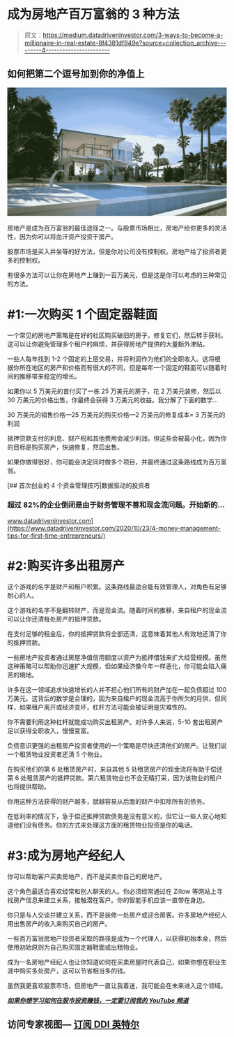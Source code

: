 # 成为房地产百万富翁的 3 种方法

> 原文：<https://medium.datadriveninvestor.com/3-ways-to-become-a-millionaire-in-real-estate-8f4381df949e?source=collection_archive---------4----------------------->

## 如何把第二个逗号加到你的净值上

![](img/3cefcc53e11156f8574f952996ca01f0.png)

房地产是成为百万富翁的最佳途径之一。与股票市场相比，房地产给你更多的灵活性，因为你可以将血汗资产投资于房产。

股票市场是买入并坐等的好方法，但是你对公司没有控制权。房地产给了投资者更多的控制权。

有很多方法可以让你在房地产上赚到一百万美元，但是这是你可以考虑的三种常见的方法。

# #1:一次购买 1 个固定器鞋面

一个常见的房地产策略是在好的社区购买破旧的房子，修复它们，然后转手获利。这可以让你避免管理多个租户的麻烦，并获得房地产提供的大量额外津贴。

一些人每年找到 1-2 个固定的上层交易，并将利润作为他们的全职收入。这将根据你所在地区的房产和价格而有很大的不同，但是每年一个固定的鞋面可以随着时间的推移带来稳定的增长。

如果你以 5 万美元的首付买了一栋 25 万美元的房子，花 2 万美元装修，然后以 30 万美元的价格出售，你最终会获得 3 万美元的收益。我分解了下面的数学…

30 万美元的销售价格—25 万美元的购买价格—2 万美元的修复成本= 3 万美元的利润

抵押贷款支付的利息、财产税和其他费用会减少利润，但这些会被最小化，因为你的目标是购买房产，快速修复，然后出售。

如果你做得很好，你可能会决定同时做多个项目，并最终通过这条路线成为百万富翁。

[](https://www.datadriveninvestor.com/2020/10/23/4-money-management-tips-for-first-time-entrepreneurs/) [## 首次创业的 4 个资金管理技巧|数据驱动的投资者

### 超过 82%的企业倒闭是由于财务管理不善和现金流问题。开始新的…

www.datadriveninvestor.com](https://www.datadriveninvestor.com/2020/10/23/4-money-management-tips-for-first-time-entrepreneurs/) 

# #2:购买许多出租房产

这个游戏的名字是财产和租户积累。这条路线最适合能有效管理人，对角色有足够耐心的人。

这个游戏的名字不是翻转财产，而是现金流。随着时间的推移，来自租户的现金流可以让你还清每处房产的抵押贷款。

在支付足够的租金后，你的抵押贷款将全部还清，这意味着其他人有效地还清了你的抵押贷款。

一些房地产投资者通过房屋净值信用额度以资产为抵押借钱来扩大经营规模。虽然这种策略可以帮助你迅速扩大规模，但如果经济像今年一样恶化，你可能会陷入痛苦的境地。

许多在这一领域追求快速增长的人并不担心他们所有的财产加在一起负债超过 100 万美元。这背后的数学是合理的，因为来自租户的现金流高于你所欠的月供，但同样，如果租户离开或经济变坏，杠杆方法可能会被证明是灾难性的。

你不需要利用这种杠杆就能成功购买出租房产。对许多人来说，5-10 套出租房产足以获得全职收入，慢慢变富。

负债意识更强的出租房产投资者使用的一个策略是尽快还清他们的房产。让我们说一个租赁物业投资者还清 5 个物业。

在购买他们的第 6 处租赁房产时，来自其他 5 处租赁房产的现金流将有助于偿还第 6 处租赁房产的抵押贷款。第六租赁物业也不会无精打采，因为该物业的租户也将提供帮助。

你用这种方法获得的财产越多，就越容易从后面的财产中扣除所有的债务。

在低利率的情况下，急于偿还抵押贷款债务是没有意义的，但它让一些人安心地知道他们没有债务。你的方式来处理这方面的租赁物业投资是你的电话。

# #3:成为房地产经纪人

你可以帮助客户买卖房地产，而不是买卖你自己的房地产。

这个角色最适合喜欢经常和别人聊天的人。你必须经常通过在 Zillow 等网站上寻找房产信息来建立关系，接触潜在客户。你的智能手机应该一直带在身边。

你只是与人交谈并建立关系，而不是装修一处房产或迎合房客。许多房地产经纪人用出售房产的收入来购买自己的房产。

一些百万富翁房地产投资者采取的路径是成为一个代理人，以获得初始本金，然后使用初始原则为自己购买固定器鞋面或出租物业。

成为一名房地产经纪人也让你知道如何在买卖房屋时代表自己，如果你想在职业生涯中购买多处房产，这可以节省相当多的钱。

虽然我更喜欢股票市场，但房地产一直让我着迷，我可能会在未来进入这个领域。

[***如果你想学习如何在股市投资赚钱，一定要订阅我的 YouTube 频道***](http://bit.ly/2W4ag01)

## 访问专家视图— [订阅 DDI 英特尔](https://datadriveninvestor.com/ddi-intel)